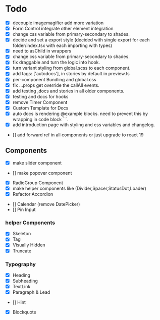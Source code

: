 # Todo

-  [x] decouple imagemagifier add more variation
-  [x] Form Control integrate other element integration
-  [x] change css variable from primary-secondary to shades.
-  [x] decide and set a export style (decided with single export for each folder/index.tsx with each importing with types)
-  [x] need to asChild in wrappers
-  [x] change css variable from primary-secondary to shades.
-  [x] fix draggable and turn the logic into hook.
-  [x] turn variant styling from global.scss to each component.
-  [x] add tags: ['autodocs'], in stories by default in preview.ts
-  [x] per-component Bundling and global.css
-  [x] fix ...props get override the callAll events.
-  [x] add testing ,docs and stories in all older components.
-  [x] testing and docs for hooks
-  [x] remove Timer Component
-  [x] Custom Template for Docs
-  [x] auto docs is rendering @example blocks. need to prevent this by wrapping in code block ```.
-  [x] add introduction page with styling and css variables and changelog.
-  [] add forward ref in all components or just upgrade to react 19

## Components

-  [x] make slider component
-  [] make popover component
-  [x] RadioGroup Component
-  [x] make helper components like (Divider,Spacer,StatusDot,Loader)
-  [x] Refactor Accordion
-  [] Calendar (remove DatePicker)
-  [] Pin Input

### helper Components

-  [x] Skeleton
-  [x] Tag
-  [x] Visually Hidden
-  [x] Truncate

### Typography

-  [x] Heading
-  [x] Subheading
-  [x] TextLink
-  [x] Paragraph & Lead
-  [] Hint
-  [x] Blockquote
